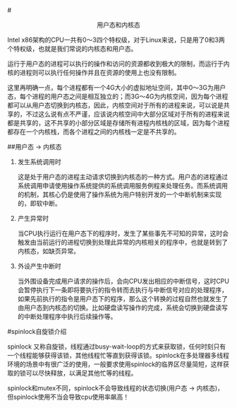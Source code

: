 #<center>用户态和内核态</center>

Intel x86架构的CPU一共有0～3四个特权级，对于Linux来说，只是用了0和3两个特权级，也就是我们常说的内核态和用户态。

运行于用户态的进程可以执行的操作和访问的资源都收到极大的限制，而运行于内核的进程则可以执行任何操作并且在资源的使用上也没有限制。

这里再明确一点，每个进程都有一个4G大小的虚拟地址空间，其中0～3G为用户态，每个进程的用户态之间是相互独立的；而3G～4G为内核空间，因为每个进程都可以从用户态切换到内核态，因此，内核空间对于所有的进程来说，可以说是共享的，不过这么说有点不严谨，应该说内核空间中大部分区域对于所有的进程来说都是共享的，这不共享的小部分区域是存储所有进程内核栈的区域，因为每个进程都存在一个内核栈，而各个进程之间的内核栈一定是不共享的。

##用户态 → 内核态 

1. 发生系统调用时

    这是处于用户态的进程主动请求切换到内核态的一种方式。用户态的进程通过系统调用申请使用操作系统提供的系统调用服务例程来处理任务。而系统调用的机制，其核心仍是使用了操作系统为用户特别开发的一个中断机制来实现的，即软中断。
2. 产生异常时

    当CPU执行运行在用户态下的程序时，发生了某些事先不可知的异常，这时会触发由当前运行的进程切换到处理此异常的内核相关的程序中，也就是转到了内核态，如缺页异常。
3. 外设产生中断时

    当外围设备完成用户请求的操作后，会向CPU发出相应的中断信号，这时CPU会暂停执行下一条即将要执行的指令转而去执行与中断信号对应的处理程序，如果先前执行的指令是用户态下的程序，那么这个转换的过程自然也就发生了由用户态到内核态的切换。比如硬盘读写操作的完成，系统会切换到硬盘读写的中断处理程序中执行后续操作等。    


#spinlock自旋锁介绍

spinlock 又称自旋锁，线程通过busy-wait-loop的方式来获取锁，任何时刻只有一个线程能够获得该锁，其他线程忙等直到获得该锁。spinlock在多处理器多线程环境的场景中有很广泛的使用，一般要求使用spinlock的临界区尽量简短，这样获取的锁可以尽快释放，以满足其他忙等的线程。

spinlock和mutex不同，spinlock不会导致线程的状态切换(用户态 → 内核态)，但spinlock使用不当会导致cpu使用率飙高！